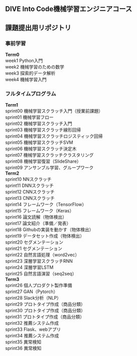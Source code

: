 ## DIVE Into Code機械学習エンジニアコース
## 課題提出用リポジトリ

### 事前学習
**Term0**  
week1    Python入門  
week2    機械学習のための数学  
week3    探索的データ解析  
week4    機械学習入門  

### フルタイムプログラム
**Term1**  
sprint00    機械学習スクラッチ入門（授業前課題）  
sprint01    機械学習フロー  
sprint02    機械学習スクラッチ入門  
sprint03    機械学習スクラッチ線形回帰  
sprint04    機械学習スクラッチロジスティック回帰  
sprint05    機械学習スクラッチSVM  
sprint06    機械学習スクラッチ決定木  
sprint07    機械学習スクラッチクラスタリング  
sprint08    機械学習復習（SlideShare）  
sprint09    アンサンブル学習、グループワーク  
**Term2**  
sprint10    NNスクラッチ  
sprint11    DNNスクラッチ  
sprint12    CNNスクラッチ  
sprint13    CNNスクラッチ  
sprint14    フレームワーク（TensorFlow）  
sprint15    フレームワーク（Keras）  
sprint16    論文読解（物体検出）  
sprint17    論文紹介（準備／発表）  
sprint18    Githubの実装を動かす（物体検出）  
sprint19    データセット作成（物体検出）  
sprint20    セグメンテーション  
sprint21    セグメンテーション  
sprint22    自然言語処理（word2vec）  
sprint23    深層学習スクラッチRNN  
sprint24    深層学習LSTM  
sprint25    自然言語演習（seq2seq）  
**Term3**  
sprint26    個人プロダクト製作準備  
sprint27    GAN（Pytorch）  
sprint28    Slack分析（NLP）  
sprint29    プロトタイプ作成（商品分類）  
sprint30    プロトタイプ作成（商品分類）  
sprint31    プロトタイプ作成（商品分類）  
sprint32    推薦システム作成  
sprint33    Flask、webアプリ  
sprint34    推薦システム作成  
sprint35    異常検知  
sprint36    異常検知  
